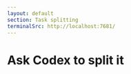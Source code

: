 ```yaml
---
layout: default
section: Task splitting
terminalSrc: http://localhost:7681/
---
```


# Ask Codex to split it

<TtydFrame
class="mt-8 max-w-186 h-103"
:src="$frontmatter.terminalSrc"
/>
